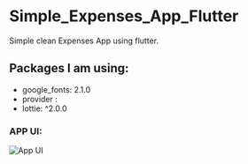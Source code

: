 # Simple_Expenses_App_Flutter
Simple clean Expenses App using flutter.

## Packages I am using:
- google_fonts: 2.1.0
- provider :
- lottie: ^2.0.0 

### APP UI:

![App UI](/banner.png)
